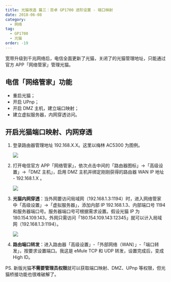 ```yaml
---
title: 光猫改造 篇三：百卓 GP1700 进阶设置 - 端口映射
date: 2018-06-08
category:
  - 网络
tag:
  - GP1700
  - 光猫
order: -19
---
```


宽带升级到千兆网络后，电信全面更新了光猫，关闭了的光猫管理地址，只能通过官方 APP「网络管家」管理光猫。

## 电信「网络管家」功能

- 重启光猫；
- 开启 UPnp；
- 开启 DMZ 主机，建立端口映射；
- 建立虚拟服务器，内网穿透访问。

## 开启光猫端口映射、内网穿透

1. 登录路由器管理地址 192.168.X.X。这里以梅林 AC5300 为图例。

   ![](https://img.newzone.top/20180608183159.png?imageMogr2/format/webp)

2. 打开电信官方 APP「网络管家」，依次点击中间的「路由器图标」→「高级设置」→「DMZ 主机」，启用 DMZ 主机并绑定刚刚获得的路由器 WAN IP 地址 - 192.168.1.X 。

   ![](https://img.newzone.top/20180608185618.png?imageMogr2/format/webp)

3. **光猫内网穿透**：当外网要访问局域网（192.168.1.3:1194）时，进入网络管家中「高级设置」→「虚拟服务器」，添加内部 IP 192.168.1.3、内部端口号 1194 和服务器端口号。服务器端口号可根据需求设置。假设光猫 IP 为 180.154.109.143，外网只需访问「180.154.109.143:12345」就可以计入局域网（192.168.1.3:1194）。

   ![](https://img.newzone.top/20190330175000.png?imageMogr2/auto-orient/strip%7CimageView2/2/h/600)

4. **路由端口转发**：进入路由器「高级设置」-「外部网络（WAN）」-「端口转发」，按要求设置端口。我这是 eMule TCP 和 UDP 转发，设置完成后，变成 High ID。

PS. 新版光猫**不需要管理员权限**就可以获取端口映射、DMZ、UPnp 等权限，但光猫桥接功能也很难破解了。
